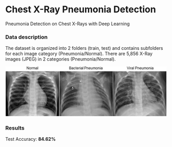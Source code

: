 # Chest X-Ray Pneumonia Detection
Pneumonia Detection on Chest X-Rays with Deep Learning


### Data description
The dataset is organized into 2 folders (train, test) and contains subfolders for each image category (Pneumonia/Normal). There are 5,856 X-Ray images (JPEG) in 2 categories (Pneumonia/Normal). <br/>

![Error!](https://github.com/SakshiiAgrawal/Chest-X-ray-Pneumonia-Detection/blob/master/chest_xray_images.jpeg)


### Results
Test Accuracy: **84.62%**
